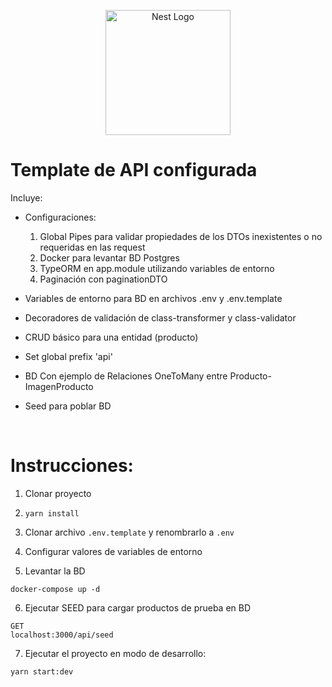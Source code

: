<p align="center">
  <a href="http://nestjs.com/" target="blank"><img src="https://nestjs.com/img/logo-small.svg" width="200" alt="Nest Logo" /></a>
</p>

# Template de API configurada

Incluye:

- Configuraciones:

  1. Global Pipes para validar propiedades de los DTOs inexistentes o no requeridas en las request
  2. Docker para levantar BD Postgres
  3. TypeORM en app.module utilizando variables de entorno
  4. Paginación con paginationDTO

- Variables de entorno para BD en archivos .env y .env.template

- Decoradores de validación de class-transformer y class-validator

- CRUD básico para una entidad (producto)

- Set global prefix 'api'

- BD Con ejemplo de Relaciones OneToMany entre Producto-ImagenProducto

- Seed para poblar BD

<br>

# Instrucciones:

1. Clonar proyecto

2. `yarn install`

3. Clonar archivo `.env.template` y renombrarlo a `.env`

4. Configurar valores de variables de entorno

5. Levantar la BD

```
docker-compose up -d
```

6. Ejecutar SEED para cargar productos de prueba en BD

```
GET
localhost:3000/api/seed
```

7. Ejecutar el proyecto en modo de desarrollo:

```
yarn start:dev
```
